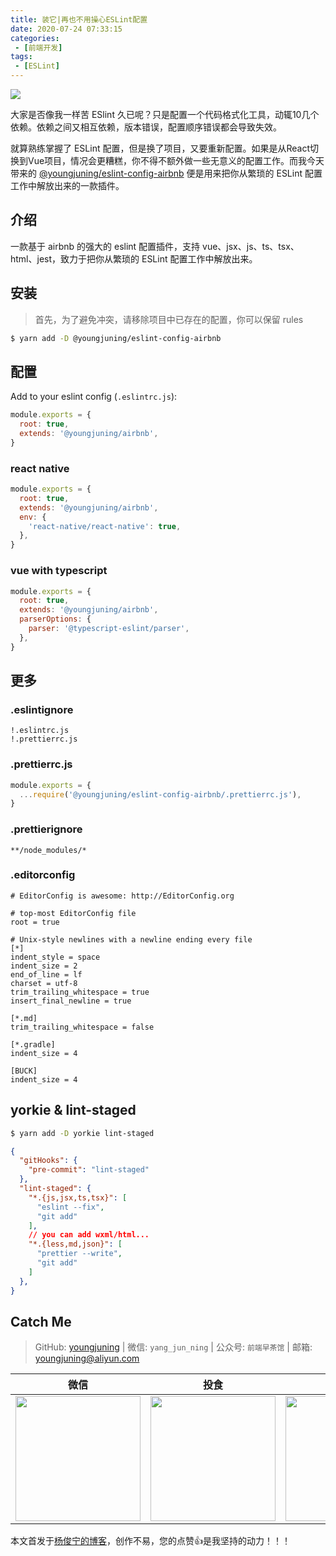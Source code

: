 ```yaml
---
title: 装它|再也不用操心ESLint配置
date: 2020-07-24 07:33:15
categories:
 - [前端开发]
tags:
 - [ESLint]
---
```


![](https://i.loli.net/2020/07/24/aGtwAFpOXledCUc.png)

<!--more-->

大家是否像我一样苦 ESlint 久已呢？只是配置一个代码格式化工具，动辄10几个依赖。依赖之间又相互依赖，版本错误，配置顺序错误都会导致失效。

就算熟练掌握了 ESLint 配置，但是换了项目，又要重新配置。如果是从React切换到Vue项目，情况会更糟糕，你不得不额外做一些无意义的配置工作。而我今天带来的 [@youngjuning/eslint-config-airbnb](https://github.com/youngjuning/eslint-config-airbnb) 便是用来把你从繁琐的 ESLint 配置工作中解放出来的一款插件。

## 介绍

一款基于 airbnb 的强大的 eslint 配置插件，支持 vue、jsx、js、ts、tsx、html、jest，致力于把你从繁琐的 ESLint 配置工作中解放出来。

## 安装

> 首先，为了避免冲突，请移除项目中已存在的配置，你可以保留 rules

```sh
$ yarn add -D @youngjuning/eslint-config-airbnb
```

## 配置

Add to your eslint config (`.eslintrc.js`):

```js
module.exports = {
  root: true,
  extends: '@youngjuning/airbnb',
}
```

### react native

```js
module.exports = {
  root: true,
  extends: '@youngjuning/airbnb',
  env: {
    'react-native/react-native': true,
  },
}
```

### vue with typescript

```js
module.exports = {
  root: true,
  extends: '@youngjuning/airbnb',
  parserOptions: {
    parser: '@typescript-eslint/parser',
  },
}
```

## 更多

### .eslintignore

```
!.eslintrc.js
!.prettierrc.js
```

### .prettierrc.js

```js
module.exports = {
  ...require('@youngjuning/eslint-config-airbnb/.prettierrc.js'),
}
```

### .prettierignore

```
**/node_modules/*
```

### .editorconfig

```
# EditorConfig is awesome: http://EditorConfig.org

# top-most EditorConfig file
root = true

# Unix-style newlines with a newline ending every file
[*]
indent_style = space
indent_size = 2
end_of_line = lf
charset = utf-8
trim_trailing_whitespace = true
insert_final_newline = true

[*.md]
trim_trailing_whitespace = false

[*.gradle]
indent_size = 4

[BUCK]
indent_size = 4
```

## yorkie & lint-staged

```sh
$ yarn add -D yorkie lint-staged
```

```json
{
  "gitHooks": {
    "pre-commit": "lint-staged"
  },
  "lint-staged": {
    "*.{js,jsx,ts,tsx}": [
      "eslint --fix",
      "git add"
    ],
    // you can add wxml/html...
    "*.{less,md,json}": [
      "prettier --write",
      "git add"
    ]
  },
}
```

## Catch Me

> GitHub: [youngjuning](https://github.com/youngjuning) | 微信: `yang_jun_ning` | 公众号: `前端早茶馆` | 邮箱: youngjuning@aliyun.com

|                             微信                             |                             投食                             |                            公众号                            |
| :----------------------------------------------------------: | :----------------------------------------------------------: | :----------------------------------------------------------: |
| <img src="https://i.loli.net/2020/02/22/q2tLiGYvhIxm3Fl.jpg" width="200px"/> | <img src="https://i.loli.net/2020/02/23/q56X1eYZuITQpsj.png" width="200px"/> | <img src="https://i.loli.net/2020/07/28/6AyutjZ1XI4aUDV.jpg" width="200px"/> |

本文首发于[杨俊宁的博客](https://youngjuning.js.org/)，创作不易，您的点赞👍是我坚持的动力！！！
